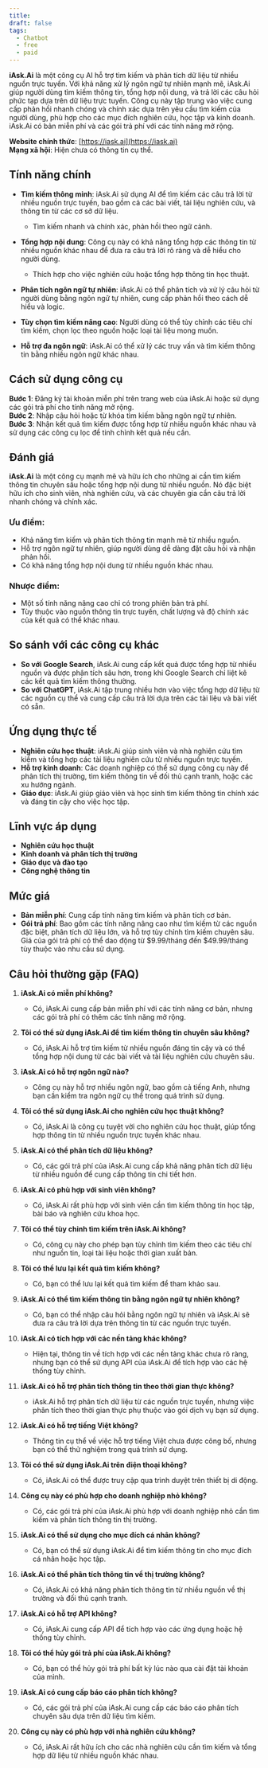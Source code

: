 ```yaml
---
title: 
draft: false
tags:
  - Chatbot
  - free
  - paid
---
```

**iAsk.Ai** là một công cụ AI hỗ trợ tìm kiếm và phân tích dữ liệu từ nhiều nguồn trực tuyến. Với khả năng xử lý ngôn ngữ tự nhiên mạnh mẽ, iAsk.Ai giúp người dùng tìm kiếm thông tin, tổng hợp nội dung, và trả lời các câu hỏi phức tạp dựa trên dữ liệu trực tuyến. Công cụ này tập trung vào việc cung cấp phản hồi nhanh chóng và chính xác dựa trên yêu cầu tìm kiếm của người dùng, phù hợp cho các mục đích nghiên cứu, học tập và kinh doanh. iAsk.Ai có bản miễn phí và các gói trả phí với các tính năng mở rộng.

**Website chính thức**: [https://iask.ai](https://iask.ai)  
**Mạng xã hội**: Hiện chưa có thông tin cụ thể.

## Tính năng chính

- **Tìm kiếm thông minh**: iAsk.Ai sử dụng AI để tìm kiếm các câu trả lời từ nhiều nguồn trực tuyến, bao gồm cả các bài viết, tài liệu nghiên cứu, và thông tin từ các cơ sở dữ liệu.
    
    - Tìm kiếm nhanh và chính xác, phản hồi theo ngữ cảnh.
- **Tổng hợp nội dung**: Công cụ này có khả năng tổng hợp các thông tin từ nhiều nguồn khác nhau để đưa ra câu trả lời rõ ràng và dễ hiểu cho người dùng.
    
    - Thích hợp cho việc nghiên cứu hoặc tổng hợp thông tin học thuật.
- **Phân tích ngôn ngữ tự nhiên**: iAsk.Ai có thể phân tích và xử lý câu hỏi từ người dùng bằng ngôn ngữ tự nhiên, cung cấp phản hồi theo cách dễ hiểu và logic.
    
- **Tùy chọn tìm kiếm nâng cao**: Người dùng có thể tùy chỉnh các tiêu chí tìm kiếm, chọn lọc theo nguồn hoặc loại tài liệu mong muốn.
    
- **Hỗ trợ đa ngôn ngữ**: iAsk.Ai có thể xử lý các truy vấn và tìm kiếm thông tin bằng nhiều ngôn ngữ khác nhau.
    

## Cách sử dụng công cụ

**Bước 1**: Đăng ký tài khoản miễn phí trên trang web của iAsk.Ai hoặc sử dụng các gói trả phí cho tính năng mở rộng.  
**Bước 2**: Nhập câu hỏi hoặc từ khóa tìm kiếm bằng ngôn ngữ tự nhiên.  
**Bước 3**: Nhận kết quả tìm kiếm được tổng hợp từ nhiều nguồn khác nhau và sử dụng các công cụ lọc để tinh chỉnh kết quả nếu cần.

## Đánh giá

**iAsk.Ai** là một công cụ mạnh mẽ và hữu ích cho những ai cần tìm kiếm thông tin chuyên sâu hoặc tổng hợp nội dung từ nhiều nguồn. Nó đặc biệt hữu ích cho sinh viên, nhà nghiên cứu, và các chuyên gia cần câu trả lời nhanh chóng và chính xác.

### Ưu điểm:

- Khả năng tìm kiếm và phân tích thông tin mạnh mẽ từ nhiều nguồn.
- Hỗ trợ ngôn ngữ tự nhiên, giúp người dùng dễ dàng đặt câu hỏi và nhận phản hồi.
- Có khả năng tổng hợp nội dung từ nhiều nguồn khác nhau.

### Nhược điểm:

- Một số tính năng nâng cao chỉ có trong phiên bản trả phí.
- Tùy thuộc vào nguồn thông tin trực tuyến, chất lượng và độ chính xác của kết quả có thể khác nhau.

## So sánh với các công cụ khác

- **So với Google Search**, iAsk.Ai cung cấp kết quả được tổng hợp từ nhiều nguồn và được phân tích sâu hơn, trong khi Google Search chỉ liệt kê các kết quả tìm kiếm thông thường.
- **So với ChatGPT**, iAsk.Ai tập trung nhiều hơn vào việc tổng hợp dữ liệu từ các nguồn cụ thể và cung cấp câu trả lời dựa trên các tài liệu và bài viết có sẵn.

## Ứng dụng thực tế

- **Nghiên cứu học thuật**: iAsk.Ai giúp sinh viên và nhà nghiên cứu tìm kiếm và tổng hợp các tài liệu nghiên cứu từ nhiều nguồn trực tuyến.
- **Hỗ trợ kinh doanh**: Các doanh nghiệp có thể sử dụng công cụ này để phân tích thị trường, tìm kiếm thông tin về đối thủ cạnh tranh, hoặc các xu hướng ngành.
- **Giáo dục**: iAsk.Ai giúp giáo viên và học sinh tìm kiếm thông tin chính xác và đáng tin cậy cho việc học tập.

## Lĩnh vực áp dụng

- **Nghiên cứu học thuật**
- **Kinh doanh và phân tích thị trường**
- **Giáo dục và đào tạo**
- **Công nghệ thông tin**

## Mức giá

- **Bản miễn phí**: Cung cấp tính năng tìm kiếm và phân tích cơ bản.
- **Gói trả phí**: Bao gồm các tính năng nâng cao như tìm kiếm từ các nguồn đặc biệt, phân tích dữ liệu lớn, và hỗ trợ tùy chỉnh tìm kiếm chuyên sâu. Giá của gói trả phí có thể dao động từ $9.99/tháng đến $49.99/tháng tùy thuộc vào nhu cầu sử dụng.

## Câu hỏi thường gặp (FAQ)

1. **iAsk.Ai có miễn phí không?**
    
    - Có, iAsk.Ai cung cấp bản miễn phí với các tính năng cơ bản, nhưng các gói trả phí có thêm các tính năng mở rộng.
2. **Tôi có thể sử dụng iAsk.Ai để tìm kiếm thông tin chuyên sâu không?**
    
    - Có, iAsk.Ai hỗ trợ tìm kiếm từ nhiều nguồn đáng tin cậy và có thể tổng hợp nội dung từ các bài viết và tài liệu nghiên cứu chuyên sâu.
3. **iAsk.Ai có hỗ trợ ngôn ngữ nào?**
    
    - Công cụ này hỗ trợ nhiều ngôn ngữ, bao gồm cả tiếng Anh, nhưng bạn cần kiểm tra ngôn ngữ cụ thể trong quá trình sử dụng.
4. **Tôi có thể sử dụng iAsk.Ai cho nghiên cứu học thuật không?**
    
    - Có, iAsk.Ai là công cụ tuyệt vời cho nghiên cứu học thuật, giúp tổng hợp thông tin từ nhiều nguồn trực tuyến khác nhau.
5. **iAsk.Ai có thể phân tích dữ liệu không?**
    
    - Có, các gói trả phí của iAsk.Ai cung cấp khả năng phân tích dữ liệu từ nhiều nguồn để cung cấp thông tin chi tiết hơn.
6. **iAsk.Ai có phù hợp với sinh viên không?**
    
    - Có, iAsk.Ai rất phù hợp với sinh viên cần tìm kiếm thông tin học tập, bài báo và nghiên cứu khoa học.
7. **Tôi có thể tùy chỉnh tìm kiếm trên iAsk.Ai không?**
    
    - Có, công cụ này cho phép bạn tùy chỉnh tìm kiếm theo các tiêu chí như nguồn tin, loại tài liệu hoặc thời gian xuất bản.
8. **Tôi có thể lưu lại kết quả tìm kiếm không?**
    
    - Có, bạn có thể lưu lại kết quả tìm kiếm để tham khảo sau.
9. **iAsk.Ai có thể tìm kiếm thông tin bằng ngôn ngữ tự nhiên không?**
    
    - Có, bạn có thể nhập câu hỏi bằng ngôn ngữ tự nhiên và iAsk.Ai sẽ đưa ra câu trả lời dựa trên thông tin từ các nguồn trực tuyến.
10. **iAsk.Ai có tích hợp với các nền tảng khác không?**
    
    - Hiện tại, thông tin về tích hợp với các nền tảng khác chưa rõ ràng, nhưng bạn có thể sử dụng API của iAsk.Ai để tích hợp vào các hệ thống tùy chỉnh.
11. **iAsk.Ai có hỗ trợ phân tích thông tin theo thời gian thực không?**
    
    - iAsk.Ai hỗ trợ phân tích dữ liệu từ các nguồn trực tuyến, nhưng việc phân tích theo thời gian thực phụ thuộc vào gói dịch vụ bạn sử dụng.
12. **iAsk.Ai có hỗ trợ tiếng Việt không?**
    
    - Thông tin cụ thể về việc hỗ trợ tiếng Việt chưa được công bố, nhưng bạn có thể thử nghiệm trong quá trình sử dụng.
13. **Tôi có thể sử dụng iAsk.Ai trên điện thoại không?**
    
    - Có, iAsk.Ai có thể được truy cập qua trình duyệt trên thiết bị di động.
14. **Công cụ này có phù hợp cho doanh nghiệp nhỏ không?**
    
    - Có, các gói trả phí của iAsk.Ai phù hợp với doanh nghiệp nhỏ cần tìm kiếm và phân tích thông tin thị trường.
15. **iAsk.Ai có thể sử dụng cho mục đích cá nhân không?**
    
    - Có, bạn có thể sử dụng iAsk.Ai để tìm kiếm thông tin cho mục đích cá nhân hoặc học tập.
16. **iAsk.Ai có thể phân tích thông tin về thị trường không?**
    
    - Có, iAsk.Ai có khả năng phân tích thông tin từ nhiều nguồn về thị trường và đối thủ cạnh tranh.
17. **iAsk.Ai có hỗ trợ API không?**
    
    - Có, iAsk.Ai cung cấp API để tích hợp vào các ứng dụng hoặc hệ thống tùy chỉnh.
18. **Tôi có thể hủy gói trả phí của iAsk.Ai không?**
    
    - Có, bạn có thể hủy gói trả phí bất kỳ lúc nào qua cài đặt tài khoản của mình.
19. **iAsk.Ai có cung cấp báo cáo phân tích không?**
    
    - Có, các gói trả phí của iAsk.Ai cung cấp các báo cáo phân tích chuyên sâu dựa trên dữ liệu tìm kiếm.
20. **Công cụ này có phù hợp với nhà nghiên cứu không?**
    
    - Có, iAsk.Ai rất hữu ích cho các nhà nghiên cứu cần tìm kiếm và tổng hợp dữ liệu từ nhiều nguồn khác nhau.